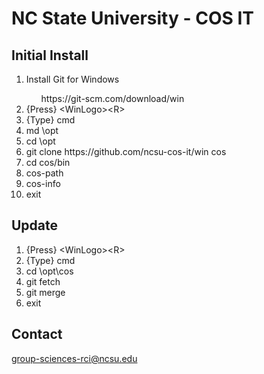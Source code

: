 # NC State University - COS IT
## Initial Install
<ol>
 <li>Install Git for Windows </li>
 <ul>
    <li<a href="https://git-scm.com/download/win">https://git-scm.com/download/win</a></li>
 </ul>
 <li>{Press} &lt;WinLogo&gt;&lt;R&gt;</li>
 <li>{Type} cmd </li>
 <li>md \opt</li>
 <li>cd \opt</li>
 <li>git clone https://github.com/ncsu-cos-it/win cos</li>
 <li>cd cos/bin</li>
 <li>cos-path</li>
 <li>cos-info</li>
 <li>exit</li>
</ol>

## Update
<ol>
 <li>{Press} &lt;WinLogo&gt;&lt;R&gt;</li>
 <li>{Type} cmd </li>
 <li>cd \opt\cos</li>
 <li>git fetch</li>
 <li>git merge</li>
 <li>exit</li>
</ol>

## Contact
<a href="mailto:group-sciences-rci@ncsu.edu">group-sciences-rci@ncsu.edu</a><br>
